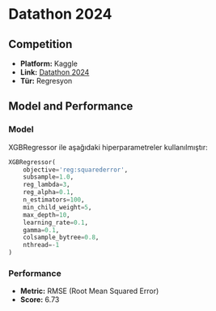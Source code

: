 # Datathon 2024

## Competition
- **Platform:** Kaggle
- **Link:** [Datathon 2024](https://www.kaggle.com/competitions/datathon-2024/overview)
- **Tür:** Regresyon

## Model and Performance

### Model
XGBRegressor ile aşağıdaki hiperparametreler kullanılmıştır:

```python
XGBRegressor(
    objective='reg:squarederror',
    subsample=1.0,
    reg_lambda=3,
    reg_alpha=0.1,
    n_estimators=100,
    min_child_weight=5,
    max_depth=10,
    learning_rate=0.1,
    gamma=0.1,
    colsample_bytree=0.8,
    nthread=-1
)
```

### Performance
- **Metric:** RMSE (Root Mean Squared Error)
- **Score:** 6.73
